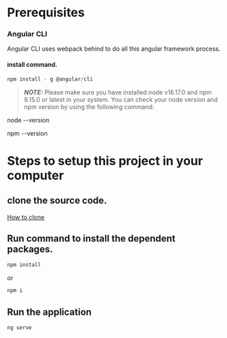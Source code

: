 # Prerequisites


### Angular CLI 

Angular CLI uses webpack behind to do all this angular framework process. 
#### install command.

```js
npm install - g @angular/cli
```

> **_NOTE:_** Please make sure you have installed node v16.17.0 and npm 8.15.0 or latest in your system. You can check your node version and npm version by using the following command:

node --version

npm --version

# Steps to setup this project in your computer

## clone the source code.

[How to clone](https://sites.northwestern.edu/researchcomputing/resources/downloading-from-github/#:~:text=To%20do%20this%2C%20go%20to,likely%20in%20your%20Downloads%20folder.)

## Run command to install the dependent packages.

```js
npm install
```

or

```js
npm i
```

## Run the application

```js
ng serve
```
